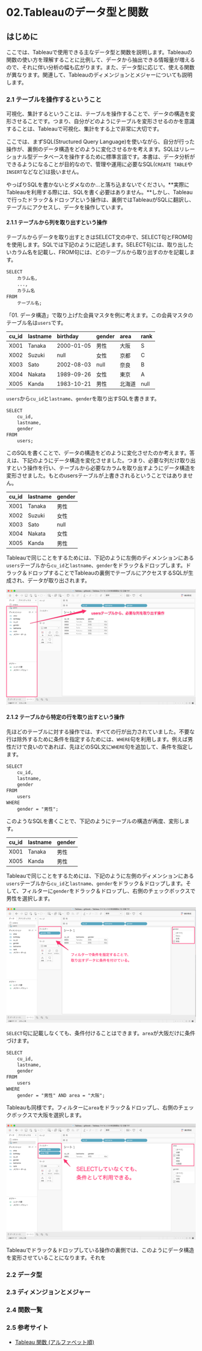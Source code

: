 # 02.Tableauのデータ型と関数

## はじめに

ここでは、Tableauで使用できる主なデータ型と関数を説明します。Tableauの関数の使い方を理解することに比例して、データから抽出できる情報量が増えるので、それに伴い分析の幅も広がります。また、データ型に応じて、使える関数が異なります。関連して、Tableauのディメンジョンとメジャーについても説明します。

### 2.1 テーブルを操作するということ

可視化、集計するということは、テーブルを操作することで、データの構造を変形させることです。つまり、自分がどのようにテーブルを変形させるのかを意識することは、Tableauで可視化、集計をする上で非常に大切です。

ここでは、まずSQL\(Structured Query Language\)を使いながら、自分が行った操作が、裏側のデータ構造をどのように変化させるかを考えます。SQLはリレーショナル型データベースを操作するために標準言語です。本書は、データ分析ができるようになることが目的なので、管理や運用に必要なSQL\(`CREATE TABLE`や`INSERT`などなど\)は扱いません。

やっぱりSQLを書かないとダメなのか…と落ち込まないでください。**実際にTableauを利用する際には、SQLを書く必要はありません。**しかし、Tableauで行ったドラック＆ドロップという操作は、裏側ではTableauがSQLに翻訳し、テーブルにアクセスし、データを操作しています。

#### 2.1.1 テーブルから列を取り出すという操作

テーブルからデータを取り出すときはSELECT文の中で、SELECT句とFROM句を使用します。SQLでは下記のように記述します。SELECT句には、取り出したいカラム名を記載し、FROM句には、どのテーブルから取り出すのかを記載します。

```text
SELECT 
    カラム名, 
    ...,
    カラム名
FROM
    テーブル名;
```

「01. データ構造」で取り上げた会員マスタを例に考えます。この会員マスタのテーブル名は`users`です。

| cu\_id | lastname | birthday | gender | area | rank |
| :--- | :--- | :--- | :--- | :--- | :--- |
| X001 | Tanaka | 2000-01-05 | 男性 | 大阪 | S |
| X002 | Suzuki | null | 女性 | 京都 | C |
| X003 | Sato | 2002-08-03 | null | 奈良 | B |
| X004 | Nakata | 1989-09-26 | 女性 | 東京 | A |
| X005 | Kanda | 1983-10-21 | 男性 | 北海道 | null |

`users`から`cu_id`と`lastname`、`gender`を取り出すSQLを書きます。

```text
SELECT
    cu_id,
    lastname,
    gender
FROM
    users;
```

このSQLを書くことで、データの構造をどのように変化させたのか考えます。答えは、下記のようにデータ構造を変化させました。つまり、必要な列だけ取り出すという操作を行い、テーブルから必要なカラムを取り出すようにデータ構造を変形させました。もとのusersテーブルが上書きされるということではありません。

| cu\_id | lastname | gender |
| :--- | :--- | :--- |
| X001 | Tanaka | 男性 |
| X002 | Suzuki | 女性 |
| X003 | Sato | null |
| X004 | Nakata | 女性 |
| X005 | Kanda | 男性 |

Tableauで同じことをするためには、下記のように左側のディメンションにある`users`テーブルから`cu_id`と`lastname`、`gender`をドラック＆ドロップします。ドラック＆ドロップすることでTableauの裏側でテーブルにアクセスするSQLが生成され、データが取り出されます。

![](.gitbook/assets/select01.png)

#### 2.1.2 テーブルから特定の行を取り出すという操作

先ほどのテーブルに対する操作では、すべての行が出力されていました。不要な行は除外するために条件を指定するためには、`WHERE`句を利用します。例えば男性だけで良いのであれば、先ほどのSQL文に`WHERE`句を追加して、条件を指定します。

```text
SELECT
    cu_id,
    lastname,
    gender
FROM
    users
WHERE
    gender = "男性";
```

このようなSQLを書くことで、下記のようにテーブルの構造が再度、変形します。

| cu\_id | lastname | gender |
| :--- | :--- | :--- |
| X001 | Tanaka | 男性 |
| X005 | Kanda | 男性 |

Tableauで同じことをするためには、下記のように左側のディメンションにある`users`テーブルから`cu_id`と`lastname`、`gender`をドラック＆ドロップします。そして、フィルターに`gender`をドラック＆ドロップし、右側のチェックボックスで男性を選択します。

![](.gitbook/assets/select02.png)

`SELECT`句に記載しなくても、条件付けることはできます。`area`が大阪だけに条件づけます。

```text
SELECT
    cu_id,
    lastname,
    gender
FROM
    users
WHERE
    gender = "男性" AND area = "大阪";
```

Tableauも同様です。フィルターに`area`をドラック＆ドロップし、右側のチェックボックスで大阪を選択します。

![](.gitbook/assets/select03.png)

Tableauでドラック＆ドロップしている操作の裏側では、このようにデータ構造を変形させていることになります。それを

### 2.2 データ型

### 2.3 ディメンジョンとメジャー

### 2.4 関数一覧

### 2.5 参考サイト

* [Tableau 関数 \(アルファベット順\)](https://help.tableau.com/current/pro/desktop/ja-jp/functions_all_alphabetical.htm)



